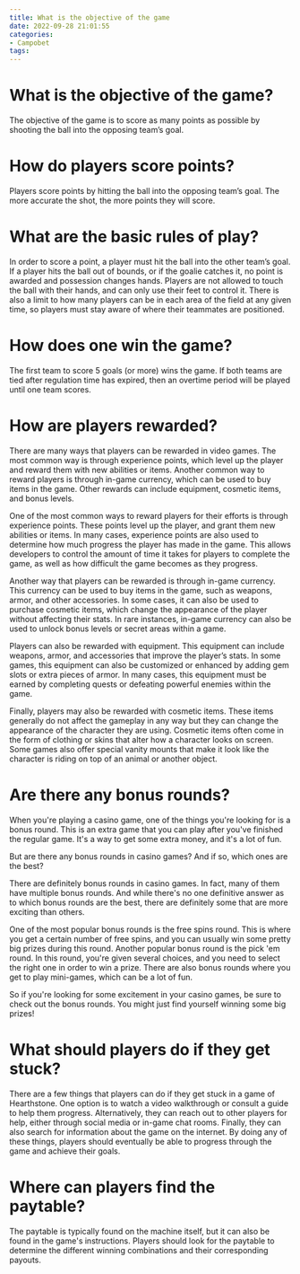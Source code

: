 ```yaml
---
title: What is the objective of the game
date: 2022-09-28 21:01:55
categories:
- Campobet
tags:
---
```



#  What is the objective of the game?

The objective of the game is to score as many points as possible by shooting the ball into the opposing team’s goal.

# How do players score points?

Players score points by hitting the ball into the opposing team’s goal. The more accurate the shot, the more points they will score.

# What are the basic rules of play?

In order to score a point, a player must hit the ball into the other team’s goal. If a player hits the ball out of bounds, or if the goalie catches it, no point is awarded and possession changes hands. Players are not allowed to touch the ball with their hands, and can only use their feet to control it. There is also a limit to how many players can be in each area of the field at any given time, so players must stay aware of where their teammates are positioned.

# How does one win the game?

The first team to score 5 goals (or more) wins the game. If both teams are tied after regulation time has expired, then an overtime period will be played until one team scores.

#  How are players rewarded?

There are many ways that players can be rewarded in video games. The most common way is through experience points, which level up the player and reward them with new abilities or items. Another common way to reward players is through in-game currency, which can be used to buy items in the game. Other rewards can include equipment, cosmetic items, and bonus levels.

One of the most common ways to reward players for their efforts is through experience points. These points level up the player, and grant them new abilities or items. In many cases, experience points are also used to determine how much progress the player has made in the game. This allows developers to control the amount of time it takes for players to complete the game, as well as how difficult the game becomes as they progress.

Another way that players can be rewarded is through in-game currency. This currency can be used to buy items in the game, such as weapons, armor, and other accessories. In some cases, it can also be used to purchase cosmetic items, which change the appearance of the player without affecting their stats. In rare instances, in-game currency can also be used to unlock bonus levels or secret areas within a game.

Players can also be rewarded with equipment. This equipment can include weapons, armor, and accessories that improve the player’s stats. In some games, this equipment can also be customized or enhanced by adding gem slots or extra pieces of armor. In many cases, this equipment must be earned by completing quests or defeating powerful enemies within the game.

Finally, players may also be rewarded with cosmetic items. These items generally do not affect the gameplay in any way but they can change the appearance of the character they are using. Cosmetic items often come in the form of clothing or skins that alter how a character looks on screen. Some games also offer special vanity mounts that make it look like the character is riding on top of an animal or another object.

#  Are there any bonus rounds?

When you're playing a casino game, one of the things you're looking for is a bonus round. This is an extra game that you can play after you've finished the regular game. It's a way to get some extra money, and it's a lot of fun.

But are there any bonus rounds in casino games? And if so, which ones are the best?

There are definitely bonus rounds in casino games. In fact, many of them have multiple bonus rounds. And while there's no one definitive answer as to which bonus rounds are the best, there are definitely some that are more exciting than others.

One of the most popular bonus rounds is the free spins round. This is where you get a certain number of free spins, and you can usually win some pretty big prizes during this round. Another popular bonus round is the pick 'em round. In this round, you're given several choices, and you need to select the right one in order to win a prize. There are also bonus rounds where you get to play mini-games, which can be a lot of fun.

So if you're looking for some excitement in your casino games, be sure to check out the bonus rounds. You might just find yourself winning some big prizes!

#  What should players do if they get stuck?

There are a few things that players can do if they get stuck in a game of Hearthstone. One option is to watch a video walkthrough or consult a guide to help them progress. Alternatively, they can reach out to other players for help, either through social media or in-game chat rooms. Finally, they can also search for information about the game on the internet. By doing any of these things, players should eventually be able to progress through the game and achieve their goals.

#  Where can players find the paytable?

The paytable is typically found on the machine itself, but it can also be found in the game's instructions. Players should look for the paytable to determine the different winning combinations and their corresponding payouts.